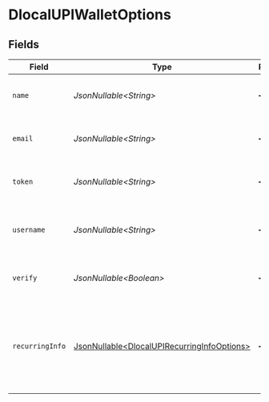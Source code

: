 # DlocalUPIWalletOptions


## Fields

| Field                                                                                                                                             | Type                                                                                                                                              | Required                                                                                                                                          | Description                                                                                                                                       | Example                                                                                                                                           |
| ------------------------------------------------------------------------------------------------------------------------------------------------- | ------------------------------------------------------------------------------------------------------------------------------------------------- | ------------------------------------------------------------------------------------------------------------------------------------------------- | ------------------------------------------------------------------------------------------------------------------------------------------------- | ------------------------------------------------------------------------------------------------------------------------------------------------- |
| `name`                                                                                                                                            | *JsonNullable\<String>*                                                                                                                           | :heavy_minus_sign:                                                                                                                                | Passes `wallet.name` to the dLocal API for those connectors that need it.                                                                         | John Doe                                                                                                                                          |
| `email`                                                                                                                                           | *JsonNullable\<String>*                                                                                                                           | :heavy_minus_sign:                                                                                                                                | Passes `wallet.email` to the dLocal API for those connectors that need it.                                                                        | john@example.com                                                                                                                                  |
| `token`                                                                                                                                           | *JsonNullable\<String>*                                                                                                                           | :heavy_minus_sign:                                                                                                                                | Passes `wallet.token` to the dLocal API for those connectors that need it.                                                                        | 123456                                                                                                                                            |
| `username`                                                                                                                                        | *JsonNullable\<String>*                                                                                                                           | :heavy_minus_sign:                                                                                                                                | Passes `wallet.username` to the dLocal API for those connectors that need it.                                                                     | johnd                                                                                                                                             |
| `verify`                                                                                                                                          | *JsonNullable\<Boolean>*                                                                                                                          | :heavy_minus_sign:                                                                                                                                | Passes `wallet.verify` to the dLocal API for those connectors that need it.                                                                       | true                                                                                                                                              |
| `recurringInfo`                                                                                                                                   | [JsonNullable\<DlocalUPIRecurringInfoOptions>](../../models/components/DlocalUPIRecurringInfoOptions.md)                                          | :heavy_minus_sign:                                                                                                                                | Passes `wallet.recurring_info` to the dLocal API for those connectors that need it.                                                               | {<br/>"subscription_end_at": "20241201",<br/>"subscription_frequency": 1,<br/>"subscription_frequency_unit": "MONTHLY",<br/>"subscription_start_at": "20231201"<br/>} |